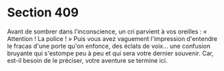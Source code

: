 # Section 409

Avant de sombrer dans l'inconscience, un cri parvient à vos 
oreilles : « Attention ! La police ! » Puis vous avez vaguement 
l'impression d'entendre le fracas d'une porte qu'on enfonce, des 
éclats de voix... une confusion bruyante qui s'estompe peu à peu 
et qui sera votre dernier souvenir. Car, est-il besoin de le 
préciser, votre aventure se termine ici.